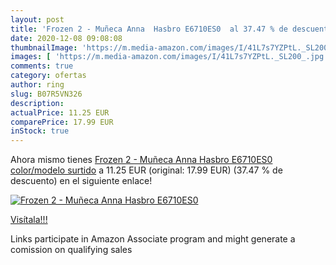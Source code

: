 ```yaml
---
layout: post
title: 'Frozen 2 - Muñeca Anna  Hasbro E6710ES0  al 37.47 % de descuento'
date: 2020-12-08 09:08:08
thumbnailImage: 'https://m.media-amazon.com/images/I/41L7s7YZPtL._SL200_.jpg'
images: [ 'https://m.media-amazon.com/images/I/41L7s7YZPtL._SL200_.jpg' ]
comments: true
category: ofertas
author: ring
slug: B07R5VN326
description:
actualPrice: 11.25 EUR
comparePrice: 17.99 EUR
inStock: true
---
```


Ahora mismo tienes [Frozen 2 - Muñeca Anna  Hasbro E6710ES0    color/modelo surtido](https://www.amazon.es/dp/B07R5VN326/?tag=tolees-21) a 11.25 EUR (original: 17.99 EUR) (37.47 %  de descuento) en el siguiente enlace!

[![Frozen 2 - Muñeca Anna  Hasbro E6710ES0 ](https://m.media-amazon.com/images/I/41L7s7YZPtL._SL200_.jpg)](https://www.amazon.es/dp/B07R5VN326/?tag=tolees-21)

[Visítala!!!](https://www.amazon.es/dp/B07R5VN326/?tag=tolees-21)

Links participate in Amazon Associate program and might generate a comission on qualifying sales
